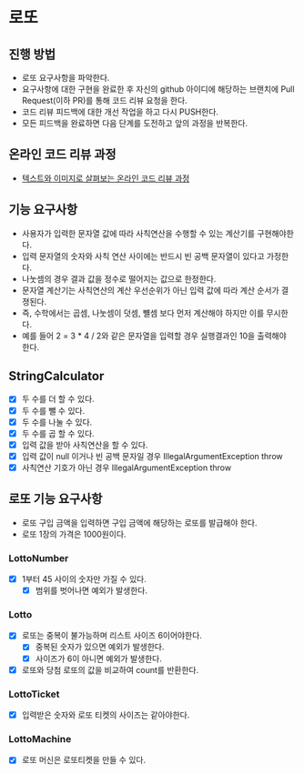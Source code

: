 # 로또
## 진행 방법
* 로또 요구사항을 파악한다.
* 요구사항에 대한 구현을 완료한 후 자신의 github 아이디에 해당하는 브랜치에 Pull Request(이하 PR)를 통해 코드 리뷰 요청을 한다.
* 코드 리뷰 피드백에 대한 개선 작업을 하고 다시 PUSH한다.
* 모든 피드백을 완료하면 다음 단계를 도전하고 앞의 과정을 반복한다.

## 온라인 코드 리뷰 과정
* [텍스트와 이미지로 살펴보는 온라인 코드 리뷰 과정](https://github.com/next-step/nextstep-docs/tree/master/codereview)

## 기능 요구사항
- 사용자가 입력한 문자열 값에 따라 사칙연산을 수행할 수 있는 계산기를 구현해야한다.
- 입력 문자열의 숫자와 사칙 연산 사이에는 반드시 빈 공백 문자열이 있다고 가정한다.
- 나눗셈의 경우 결과 값을 정수로 떨어지는 값으로 한정한다.
- 문자열 계산기는 사칙연산의 계산 우선순위가 아닌 입력 값에 따라 계산 순서가 결졍된다.
- 즉, 수학에서는 곱셈, 나눗셈이 덧셈, 뺼셈 보다 먼저 계산해야 하지만 이를 무시한다.
- 예를 들어 2 = 3 * 4 / 2와 같은 문자열을 입력할 경우 실행결과인 10을 출력해야 한다.

## StringCalculator
* [X] 두 수를 더 할 수 있다.
* [X] 두 수를 뺄 수 있다.
* [X] 두 수를 나눌 수 있다.
* [X] 두 수를 곱 할 수 있다.
* [X] 입력 값을 받아 사칙연산을 할 수 있다.
* [X] 입력 값이 null 이거나 빈 공백 문자일 경우 IllegalArgumentException throw
* [X] 사칙연산 기호가 아닌 경우 IllegalArgumentException throw

## 로또 기능 요구사항
- 로또 구입 금액을 입력하면 구입 금액에 해당하는 로또를 발급해야 한다.
- 로또 1장의 가격은 1000원이다.

### LottoNumber
* [X] 1부터 45 사이의 숫자만 가질 수 있다.
  * [X] 범위를 벗어나면 예외가 발생한다.
### Lotto
* [X] 로또는 중복이 불가능하며 리스트 사이즈 6이어야한다.
  * [X] 중복된 숫자가 있으면 예외가 발생한다.
  * [X] 사이즈가 6이 아니면 예외가 발생한다.
* [X] 로또와 당첨 로또의 값을 비교하여 count를 반환한다.
### LottoTicket
* [X] 입력받은 숫자와 로또 티켓의 사이즈는 같아야한다.
### LottoMachine
* [X] 로또 머신은 로또티켓을 만들 수 있다.
